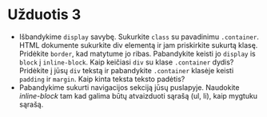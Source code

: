 # Užduotis 3

* Išbandykime `display` savybę. Sukurkite `class` su pavadinimu `.container`. HTML dokumente sukurkite div elementą ir jam priskirkite sukurtą klasę. Pridėkite `border`, kad matytume jo ribas. Pabandykite keisti jo `display` is `block` į `inline-block`. Kaip keičiasi `div` su klase `.container` dydis? Pridėkite į jūsų `div` tekstą ir pabandykite `.container` klasėje keisti `padding` ir `margin`. Kaip kinta teksta teksto padėtis?
* Pabandykime sukurti navigacijos sekciją jūsų puslapyje. Naudokite *inline-block* tam kad galima būtų atvaizduoti sąrašą (ul, li), kaip mygtuku sąrašą.
